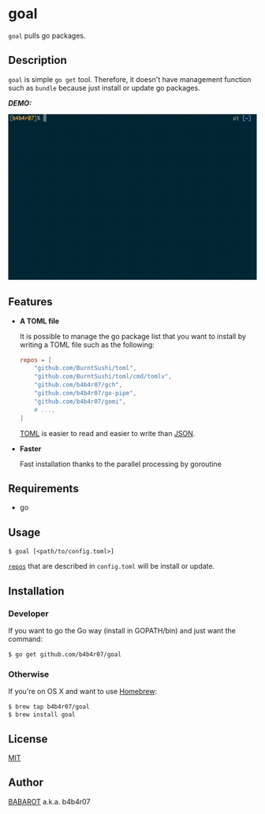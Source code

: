 # goal

`goal` pulls go packages.

## Description

`goal` is simple `go get` tool. Therefore, it doesn't have management function such as `bundle` because just install or update go packages. 

***DEMO:***

![demo](goal.gif)

## Features

- **A TOML file**

	It is possible to manage the go package list that you want to install by writing a TOML file such as the following:

	```toml
	repos = [
		"github.com/BurntSushi/toml",
		"github.com/BurntSushi/toml/cmd/tomlv",
		"github.com/b4b4r07/gch",
		"github.com/b4b4r07/go-pipe",
		"github.com/b4b4r07/gomi",
		# ...,
	]
	```

	[TOML](https://github.com/toml-lang/toml) is easier to read and easier to write than [JSON](https://json.org).

- **Faster**

	Fast installation thanks to the parallel processing by goroutine

## Requirements

- go

## Usage

	$ goal [<path/to/config.toml>]

[`repos`](https://github.com/b4b4r07/goal/blob/master/example/config.toml#L1) that are described in `config.toml` will be install or update.

## Installation

### Developer

If you want to go the Go way (install in GOPATH/bin) and just want the command:

	$ go get github.com/b4b4r07/goal

### Otherwise

If you're on OS X and want to use [Homebrew](https://brew.sh):

	$ brew tap b4b4r07/goal
	$ brew install goal

## License

[MIT](https://raw.githubusercontent.com/b4b4r07/dotfiles/master/doc/LICENSE-MIT.txt)

## Author

[BABAROT](http://tellme.tokyo) a.k.a. b4b4r07
